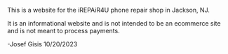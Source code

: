 This is a website for the iREPAiR4U phone repair shop in Jackson, NJ.

It is an informational website and is not intended to be an ecommerce site and is not meant to process payments.

-Josef Gisis 10/20/2023